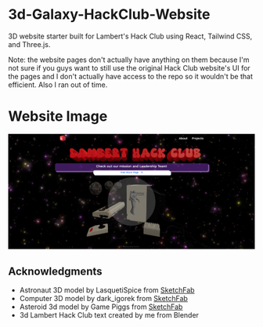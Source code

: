 # 3d-Galaxy-HackClub-Website

3D website starter built for Lambert's Hack Club using React, Tailwind CSS, and Three.js.  

Note: the website pages don't actually have anything on them because I'm not sure if you guys want to still use the original Hack Club website's UI for the pages and I don't actually have access to the repo so it wouldn't be that efficient. Also I ran out of time.  


# Website Image
![Screenshot](src/assets/images/Screenshot.png)

## Acknowledgments

  - Astronaut 3D model by LasquetiSpice from [SketchFab](https://sketchfab.com/3d-models/animated-floating-astronaut-in-space-suit-loop-e2c4b146e58141e4b87917456a9970b1)
  - Computer 3D model by dark_igorek from [SketchFab](https://sketchfab.com/3d-models/commodore-64-computer-full-pack-1f43612fa2d54041bbe2bdff8164c2cd)
  - Asteroid 3d model by Game Piggs from [SketchFab](https://sketchfab.com/3d-models/asteroid-2b-game-model-37fe10832d654463bfd0094167c10a2a)
  - 3d Lambert Hack Club text created by me from Blender




